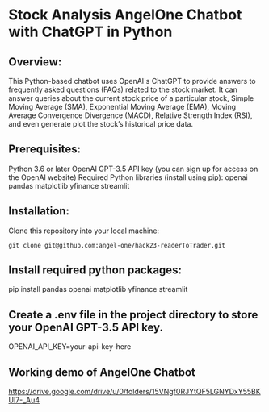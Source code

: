
# Stock Analysis AngelOne Chatbot with ChatGPT in Python

## Overview:
This Python-based chatbot uses OpenAI's ChatGPT to provide answers to frequently asked questions (FAQs) related to the stock market. It can answer queries about the current stock price of a particular stock, Simple Moving Average (SMA), Exponential Moving Average (EMA), Moving Average Convergence Divergence (MACD), Relative Strength Index (RSI), and even generate plot the stock’s historical price data.

## Prerequisites:
Python 3.6 or later
OpenAI GPT-3.5 API key (you can sign up for access on the OpenAI website)
Required Python libraries (install using pip):
openai
pandas
matplotlib
yfinance
streamlit

## Installation:
Clone this repository into your local machine:

`git clone git@github.com:angel-one/hack23-readerToTrader.git`

## Install required python packages:
pip install pandas openai matplotlib yfinance streamlit 

## Create a .env file in the project directory to store your OpenAI GPT-3.5 API key. 
OPENAI_API_KEY=your-api-key-here

## Working demo of AngelOne Chatbot
https://drive.google.com/drive/u/0/folders/15VNgf0RJYtQF5LGNYDxY55BKUl7-_Au4
